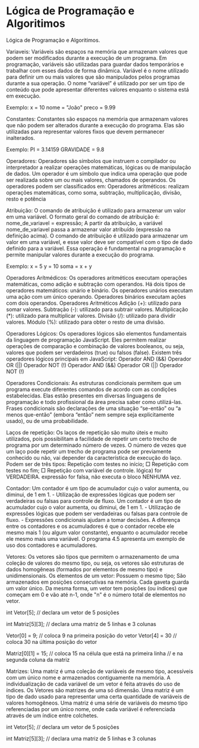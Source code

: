 # Lógica de Programação e Algoritimos
Lógica de Programação e Algoritimos.

Variaveis:
Variáveis são espaços na memória que armazenam valores que podem ser modificados durante a execução de um programa. Em programação, variáveis são utilizadas para guardar dados temporários e trabalhar com esses dados de forma dinâmica. Variável é o nome utilizado para definir um ou mais valores que são manipulados pelos programas durante a sua operação. O nome “variável” é utilizado por ser um tipo de conteúdo que pode apresentar diferentes valores enquanto o sistema está em execução.

Exemplo: x = 10 nome = "João" preco = 9.99

Constantes:
Constantes são espaços na memória que armazenam valores que não podem ser alterados durante a execução do programa. Elas são utilizadas para representar valores fixos que devem permanecer inalterados.

Exemplo: PI = 3.14159 GRAVIDADE = 9.8

Operadores:
Operadores são símbolos que instruem o compilador ou interpretador a realizar operações matemáticas, lógicas ou de manipulação de dados. Um operador é um símbolo que indica uma operação que pode ser realizada sobre um ou mais valores, chamados de operandos. Os operadores podem ser classificados em: Operadores aritméticos: realizam operações matemáticas, como soma, subtração, multiplicação, divisão, resto e potência

Atribuição:
O comando de atribuição é utilizado para armazenar um valor em uma variável. O formato geral do comando de atribuição é: nome_de_variavel = expressão; A partir da atribuição, a variável nome_de_variavel passa a armazenar valor atribuído (expressão na definição acima). O comando de atribuição é utilizado para armazenar um valor em uma variável, e esse valor deve ser compatível com o tipo de dado definido para a variável. Essa operação é fundamental na programação e permite manipular valores durante a execução do programa.

Exemplo: x = 5 y = 10 soma = x + y

Operadores Arítmédicos:
Os operadores aritméticos executam operações matemáticas, como adição e subtração com operandos. Há dois tipos de operadores matemáticos: unário e binário. Os operadores unários executam uma ação com um único operando. Operadores binários executam ações com dois operandos. Operadores Aritméticos Adição (+): utilizado para somar valores. Subtração (-): utilizado para subtrair valores. Multiplicação (*): utilizado para multiplicar valores. Divisão (/): utilizado para dividir valores. Módulo (%): utilizado para obter o resto de uma divisão.

Operadores Lógicos:
Os operadores lógicos são elementos fundamentais da linguagem de programação JavaScript. Eles permitem realizar operações de comparação e combinação de valores booleanos, ou seja, valores que podem ser verdadeiros (true) ou falsos (false). Existem três operadores lógicos principais em JavaScript: Operador AND (&&) Operador OR (||) Operador NOT (!) Operador AND (&&) Operador OR (||) Operador NOT (!)

Operadores Condicionais:
As estruturas condicionais permitem que um programa execute diferentes comandos de acordo com as condições estabelecidas. Elas estão presentes em diversas linguagens de programação e todo profissional da área precisa saber como utilizá-las. Frases condicionais são declarações de uma situação “se-então” ou “a menos que-então” (embora “então” nem sempre seja explicitamente usado), ou de uma probabilidade.

Laços de repetição:
Os laços de repetição são muito úteis e muito utilizados, pois possibilitam a facilidade de repetir um certo trecho de programa por um determinado número de vezes. O número de vezes que um laço pode repetir um trecho de programa pode ser previamente conhecido ou não, vai depender da característica de execução do laço. Podem ser de três tipos: Repetição com testes no início; □ Repetição com testes no fim; □ Repetição com variável de controle. lógica) for VERDADEIRA. expressão for falsa, não executa o bloco NENHUMA vez.

Contador:
Um contador é um tipo de acumulador cujo o valor aumenta, ou diminui, de 1 em 1. - Utilização de expressões lógicas que podem ser verdadeiras ou falsas para controle de fluxo. Um contador é um tipo de acumulador cujo o valor aumenta, ou diminui, de 1 em 1. - Utilização de expressões lógicas que podem ser verdadeiras ou falsas para controle de fluxo. - Expressões condicionais ajudam a tomar decisões. A diferença entre os contadores e os acumuladores é que o contador recebe ele mesmo mais 1 (ou algum valor constante), enquanto o acumulador recebe ele mesmo mais uma variável. O programa 4.5 apresenta um exemplo de uso dos contadores e acumuladores.

Vetores:
Os vetores são tipos que permitem o armazenamento de uma coleção de valores do mesmo tipo, ou seja, os vetores são estruturas de dados homogêneas (formados por elementos de mesmo tipo) e unidimensionais. Os elementos de um vetor: Possuem o mesmo tipo; São armazenados em posições consecutivas na memória. Cada gaveta guarda um valor único. Da mesma forma, um vetor tem posições (ou índices) que começam em 0 e vão até n-1, onde "n" é o número total de elementos no vetor.

int Vetor[5]; // declara um vetor de 5 posições

int Matriz[5][3]; // declara uma matriz de 5 linhas e 3 colunas

Vetor[0] = 9; // coloca 9 na primeira posição do vetor Vetor[4] = 30 // coloca 30 na última posição do vetor

Matriz[0][1] = 15; // coloca 15 na célula que está na primeira linha // e na segunda coluna da matriz

Matrizes:
Uma matriz é uma coleção de variáveis de mesmo tipo, acessíveis com um único nome e armazenados contiguamente na memória. A individualização de cada variável de um vetor é feita através do uso de índices. Os Vetores são matrizes de uma só dimensão. Uma matriz é um tipo de dado usado para representar uma certa quantidade de variáveis de valores homogêneos. Uma matriz é uma série de variáveis do mesmo tipo referenciadas por um único nome, onde cada variável é referenciada através de um índice entre colchetes.

int Vetor[5]; // declara um vetor de 5 posições

int Matriz[5][3]; // declara uma matriz de 5 linhas e 3 colunas

